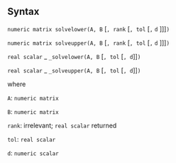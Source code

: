 ## Syntax

`numeric matrix solvelower(A, B` \[`, rank` \[`, tol` \[`,`
`d` \]\]\]`)`

`numeric matrix solveupper(A, B` \[`, rank` \[`, tol` \[`,`
`d` \]\]\]`)`

`real scalar`<span class="nowrap"> _ `_solvelower(A, B`
\[`, tol` \[`, d`\]\]`)`

`real scalar`<span class="nowrap"> _ `_solveupper(A, B`
\[`, tol` \[`, d`\]\]`)`

where

`A`: `numeric matrix`

`B`: `numeric matrix`

`rank`: irrelevant; `real scalar` returned

`tol`: `real scalar`

`d`: `numeric scalar`
